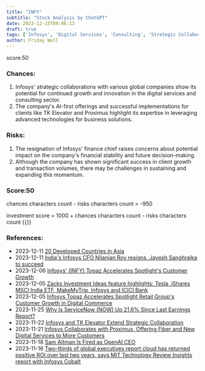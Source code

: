 ```yaml
---
title: "INFY"
subtitle: "Stock Analysis by ChatGPT"
date: 2023-12-15T09:06:13
draft: true
tags: ['Infosys', 'Digital Services', 'Consulting', 'Strategic Collaborations', 'Financial Stability']
author: Friday Wall
---
```


score:50
### Chances:
1. Infosys' strategic collaborations with various global companies show its potential for continued growth and innovation in the digital services and consulting sector.
2. The company's AI-first offerings and successful implementations for clients like TK Elevator and Proximus highlight its expertise in leveraging advanced technologies for business solutions.
### Risks:
1. The resignation of Infosys' finance chief raises concerns about potential impact on the company's financial stability and future decision-making.
2. Although the company has shown significant success in client growth and transaction volumes, there may be challenges in sustaining and expanding this momentum.
### Score:50
chances characters count - risks characters count = -950

investment score = 1000 + chances characters count - risks characters count
{{<tradingview symbol="NYSE:INFY">}}
### References:
- 2023-12-11 [20 Developed Countries in Asia](https://finance.yahoo.com/news/20-developed-countries-asia-152441738.html)
- 2023-12-11 [India's Infosys CFO Nilanjan Roy resigns, Jayesh Sanghrajka to succeed](https://finance.yahoo.com/news/indias-infosys-cfo-nilanjan-roy-144516037.html)
- 2023-12-06 [Infosys' (INFY) Topaz Accelerates Spotlight's Customer Growth](https://finance.yahoo.com/news/infosys-infy-topaz-accelerates-spotlights-124200030.html)
- 2023-12-05 [Zacks Investment Ideas feature highlights: Tesla, iShares MSCI India ETF, MakeMyTrip, Infosys and ICICI Bank](https://finance.yahoo.com/news/zacks-investment-ideas-feature-highlights-090000308.html)
- 2023-12-05 [Infosys Topaz Accelerates Spotlight Retail Group's Customer Growth in Digital Commerce](https://finance.yahoo.com/news/infosys-topaz-accelerates-spotlight-retail-041600945.html)
- 2023-11-25 [Why Is ServiceNow (NOW) Up 21.6% Since Last Earnings Report?](https://finance.yahoo.com/news/why-servicenow-now-21-6-163128609.html)
- 2023-11-22 [Infosys and TK Elevator Extend Strategic Collaboration](https://finance.yahoo.com/news/infosys-tk-elevator-extend-strategic-103700398.html)
- 2023-11-21 [Infosys Collaborates with Proximus, Offering Fiber and New Digital Services to More Customers](https://finance.yahoo.com/news/infosys-collaborates-proximus-offering-fiber-082500284.html)
- 2023-11-18 [Sam Altman Is Fired as OpenAI CEO](https://finance.yahoo.com/m/2af2e295-4c0b-36bc-af85-422eb74ce040/sam-altman-is-fired-as-openai.html)
- 2023-11-16 [Two-thirds of global executives report cloud has returned positive ROI over last two years, says MIT Technology Review Insights report with Infosys Cobalt](https://finance.yahoo.com/news/two-thirds-global-executives-report-124100345.html)


                